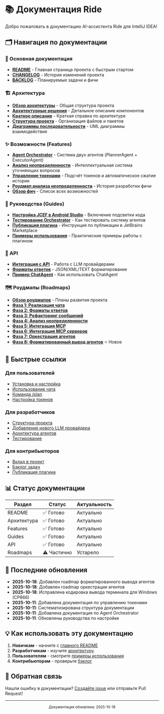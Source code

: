 # 📚 Документация Ride

Добро пожаловать в документацию AI-ассистента Ride для IntelliJ IDEA!

## 🗂️ Навигация по документации

### 📖 Основная документация
- [**README**](../README.md) - Главная страница проекта с быстрым стартом
- [**CHANGELOG**](CHANGELOG.md) - История изменений проекта
- [**BACKLOG**](BACKLOG.md) - Планируемые задачи и фичи

### 🏗️ Архитектура
- [**Обзор архитектуры**](architecture/overview.md) - Общая структура проекта
- [**Архитектурные решения**](architecture.md) - Детальное описание компонентов
- [**Краткое описание**](ARCHITECTURE_SUMMARY.md) - Краткая справка по архитектуре
- [**Структура проекта**](project-structure.md) - Организация файлов и пакетов
- [**Диаграммы последовательности**](sequence-diagrams.md) - UML диаграммы взаимодействия

### ✨ Возможности (Features)
- [**Agent Orchestrator**](features/agent-orchestrator.md) - Система двух агентов (PlannerAgent + ExecutorAgent)
- [**Анализ неопределенности**](features/FEATURE_UNCERTAINTY_ANALYSIS.md) - Интеллектуальная система уточняющих вопросов
- [**Управление токенами**](features/token-management.md) - Подсчёт токенов и автоматическое сжатие истории
- [**Роудмап анализа неопределенности**](features/uncertainty-analysis-roadmap.md) - История разработки фичи
- [**Обзор фич**](features/README.md) - Список всех возможностей

### 📘 Руководства (Guides)
- [**Настройка JCEF в Android Studio**](guides/android-studio-jcef.md) - Включение подсветки кода
- [**Тестирование Orchestrator**](guides/testing-orchestrator.md) - Как тестировать систему агентов
- [**Публикация плагина**](PUBLISHING_GUIDE.md) - Инструкция по публикации в JetBrains Marketplace
- [**Примеры использования**](USAGE_EXAMPLES.md) - Практические примеры работы с плагином

### 🔌 API
- [**Интеграция с API**](api-integration.md) - Работа с LLM провайдерами
- [**Форматы ответов**](api/response-formats.md) - JSON/XML/TEXT форматирование
- [**Пример ChatAgent**](chat-agent-example.md) - Как использовать ChatAgent

### 🗺️ Роудмапы (Roadmaps)
- [**Обзор роудмапов**](roadmaps/README.md) - Планы развития проекта
- [**Фаза 1: Реализация чата**](roadmaps/01-chat-implementation-phase1.md)
- [**Фаза 2: Форматы ответов**](roadmaps/02-response-format-feature.md)
- [**Фаза 3: Рефакторинг сообщений**](roadmaps/03-llm-messages-refactor.md)
- [**Фаза 4: Анализ неопределенности**](roadmaps/04-uncertainty-analysis-feature.md)
- [**Фаза 5: Интеграция MCP**](roadmaps/05-mcp-integration-feature.md)
- [**Фаза 6: Интеграция MCP серверов**](roadmaps/06-mcp-server-integration.md)
- [**Фаза 7: Оркестрация агентов**](roadmaps/07-agent-orchestration.md)
- [**Фаза 8: Форматированный вывод агентов**](roadmaps/08-agent-formatted-output.md) ⭐ Новое

## 🎯 Быстрые ссылки

### Для пользователей
- [Установка и настройка](../README.md#-установка)
- [Использование чата](../README.md#-использование)
- [Команда /plan](features/agent-orchestrator.md#через-ui-команда-plan)
- [Настройка токенов](features/token-management.md#настройки)

### Для разработчиков
- [Структура проекта](project-structure.md)
- [Добавление нового LLM провайдера](../README.md#добавление-нового-llm-провайдера)
- [Архитектура агентов](architecture/overview.md)
- [Тестирование](../README.md#-тестирование)

### Для контрибьюторов
- [Вклад в проект](../README.md#-вклад-в-проект)
- [Бэклог задач](BACKLOG.md)
- [Публикация плагина](PUBLISHING_GUIDE.md)

## 📊 Статус документации

| Раздел | Статус | Актуальность |
|--------|--------|--------------|
| README | ✅ Готово | Актуально |
| Архитектура | ✅ Готово | Актуально |
| Features | ✅ Готово | Актуально |
| Guides | ✅ Готово | Актуально |
| API | ✅ Готово | Актуально |
| Roadmaps | ⚠️ Частично | Устарело |

## 🔄 Последние обновления

- **2025-10-18**: Добавлен roadmap форматированного вывода агентов
- **2025-10-18**: Добавлен roadmap оркестрации агентов
- **2025-10-18**: Исправлена кодировка вывода терминала для Windows (CP866)
- **2025-10-11**: Добавлена документация по управлению токенами
- **2025-10-11**: Систематизирована структура документации
- **2025-10-11**: Добавлена документация по Agent Orchestrator
- **2025-10-11**: Обновлены руководства по настройке

## 💡 Как использовать эту документацию

1. **Новичкам** - начните с [главного README](../README.md)
2. **Разработчикам** - изучите [архитектуру](architecture/overview.md)
3. **Пользователям** - смотрите [примеры использования](USAGE_EXAMPLES.md)
4. **Контрибьюторам** - проверьте [бэклог](BACKLOG.md)

## 📝 Обратная связь

Нашли ошибку в документации? [Создайте issue](https://github.com/yourusername/ride/issues) или отправьте Pull Request!

---

<p align="center">
  <sub>Документация обновлена: 2025-10-18</sub>
</p>
